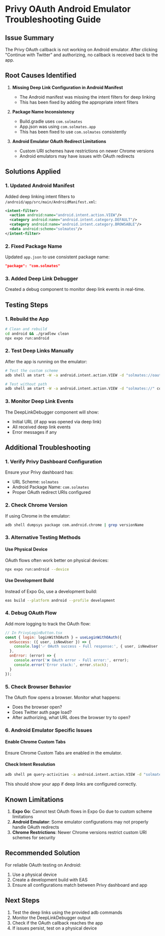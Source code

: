 # Privy OAuth Android Emulator Troubleshooting Guide

## Issue Summary
The Privy OAuth callback is not working on Android emulator. After clicking "Continue with Twitter" and authorizing, no callback is received back to the app.

## Root Causes Identified

1. **Missing Deep Link Configuration in Android Manifest**
   - The Android manifest was missing the intent filters for deep linking
   - This has been fixed by adding the appropriate intent filters

2. **Package Name Inconsistency**
   - Build.gradle uses `com.solmates`
   - App.json was using `com.solmates.app`
   - This has been fixed to use `com.solmates` consistently

3. **Android Emulator OAuth Redirect Limitations**
   - Custom URI schemes have restrictions on newer Chrome versions
   - Android emulators may have issues with OAuth redirects

## Solutions Applied

### 1. Updated Android Manifest
Added deep linking intent filters to `/android/app/src/main/AndroidManifest.xml`:

```xml
<intent-filter>
  <action android:name="android.intent.action.VIEW"/>
  <category android:name="android.intent.category.DEFAULT"/>
  <category android:name="android.intent.category.BROWSABLE"/>
  <data android:scheme="solmates"/>
</intent-filter>
```

### 2. Fixed Package Name
Updated `app.json` to use consistent package name:
```json
"package": "com.solmates"
```

### 3. Added Deep Link Debugger
Created a debug component to monitor deep link events in real-time.

## Testing Steps

### 1. Rebuild the App
```bash
# Clean and rebuild
cd android && ./gradlew clean
npx expo run:android
```

### 2. Test Deep Links Manually
After the app is running on the emulator:

```bash
# Test the custom scheme
adb shell am start -W -a android.intent.action.VIEW -d "solmates://oauth/callback" com.solmates

# Test without path
adb shell am start -W -a android.intent.action.VIEW -d "solmates://" com.solmates
```

### 3. Monitor Deep Link Events
The DeepLinkDebugger component will show:
- Initial URL (if app was opened via deep link)
- All received deep link events
- Error messages if any

## Additional Troubleshooting

### 1. Verify Privy Dashboard Configuration
Ensure your Privy dashboard has:
- URL Scheme: `solmates`
- Android Package Name: `com.solmates`
- Proper OAuth redirect URIs configured

### 2. Check Chrome Version
If using Chrome in the emulator:
```bash
adb shell dumpsys package com.android.chrome | grep versionName
```

### 3. Alternative Testing Methods

#### Use Physical Device
OAuth flows often work better on physical devices:
```bash
npx expo run:android --device
```

#### Use Development Build
Instead of Expo Go, use a development build:
```bash
eas build --platform android --profile development
```

### 4. Debug OAuth Flow
Add more logging to track the OAuth flow:

```javascript
// In PrivyLoginButton.tsx
const { login: loginWithOAuth } = useLoginWithOAuth({
  onSuccess: ({ user, isNewUser }) => {
    console.log('✅ OAuth success - Full response:', { user, isNewUser });
  },
  onError: (error) => {
    console.error('❌ OAuth error - Full error:', error);
    console.error('Error stack:', error.stack);
  }
});
```

### 5. Check Browser Behavior
The OAuth flow opens a browser. Monitor what happens:
- Does the browser open?
- Does Twitter auth page load?
- After authorizing, what URL does the browser try to open?

### 6. Android Emulator Specific Issues

#### Enable Chrome Custom Tabs
Ensure Chrome Custom Tabs are enabled in the emulator.

#### Check Intent Resolution
```bash
adb shell pm query-activities -a android.intent.action.VIEW -d "solmates://oauth/callback"
```

This should show your app if deep links are configured correctly.

## Known Limitations

1. **Expo Go**: Cannot test OAuth flows in Expo Go due to custom scheme limitations
2. **Android Emulator**: Some emulator configurations may not properly handle OAuth redirects
3. **Chrome Restrictions**: Newer Chrome versions restrict custom URI schemes for security

## Recommended Solution

For reliable OAuth testing on Android:
1. Use a physical device
2. Create a development build with EAS
3. Ensure all configurations match between Privy dashboard and app

## Next Steps

1. Test the deep links using the provided adb commands
2. Monitor the DeepLinkDebugger output
3. Check if the OAuth callback reaches the app
4. If issues persist, test on a physical device